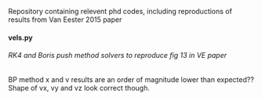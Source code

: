 Repository containing relevent phd codes, including reproductions of results from Van Eester 2015 paper

#### vels.py

###### RK4 and Boris push method solvers to reproduce fig 13 in VE paper

BP method x and v results are an order of magnitude lower than expected?? 
Shape of vx, vy and vz look correct though.
 
